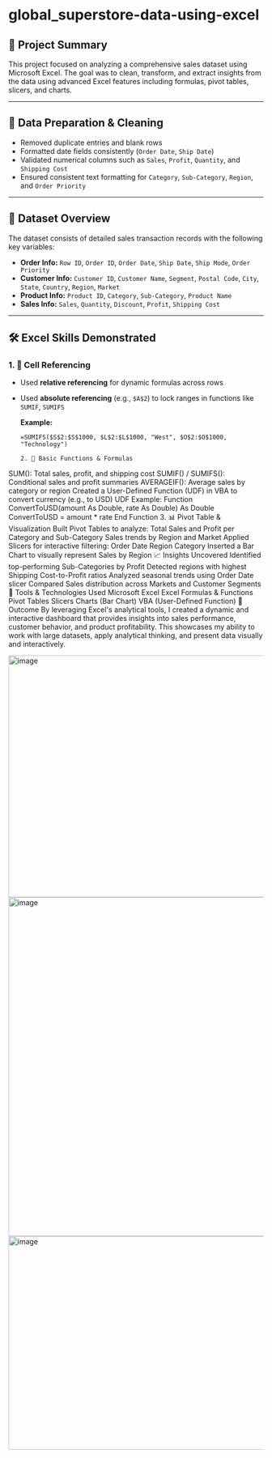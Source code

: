 # global_superstore-data-using-excel
## 📝 Project Summary

This project focused on analyzing a comprehensive sales dataset using Microsoft Excel. The goal was to clean, transform, and extract insights from the data using advanced Excel features including formulas, pivot tables, slicers, and charts.

---

## 🧹 Data Preparation & Cleaning

- Removed duplicate entries and blank rows
- Formatted date fields consistently (`Order Date`, `Ship Date`)
- Validated numerical columns such as `Sales`, `Profit`, `Quantity`, and `Shipping Cost`
- Ensured consistent text formatting for `Category`, `Sub-Category`, `Region`, and `Order Priority`

---

## 🧾 Dataset Overview

The dataset consists of detailed sales transaction records with the following key variables:

- **Order Info:** `Row ID`, `Order ID`, `Order Date`, `Ship Date`, `Ship Mode`, `Order Priority`
- **Customer Info:** `Customer ID`, `Customer Name`, `Segment`, `Postal Code`, `City`, `State`, `Country`, `Region`, `Market`
- **Product Info:** `Product ID`, `Category`, `Sub-Category`, `Product Name`
- **Sales Info:** `Sales`, `Quantity`, `Discount`, `Profit`, `Shipping Cost`

---

## 🛠 Excel Skills Demonstrated

### 1. 🔗 Cell Referencing

- Used **relative referencing** for dynamic formulas across rows
- Used **absolute referencing** (e.g., `$A$2`) to lock ranges in functions like `SUMIF`, `SUMIFS`
  
  **Example:**
  ```excel
  =SUMIFS($S$2:$S$1000, $L$2:$L$1000, "West", $O$2:$O$1000, "Technology")

  2. 🧮 Basic Functions & Formulas
SUM(): Total sales, profit, and shipping cost
SUMIF() / SUMIFS(): Conditional sales and profit summaries
AVERAGEIF(): Average sales by category or region
Created a User-Defined Function (UDF) in VBA to convert currency (e.g., to USD)
UDF Example:
Function ConvertToUSD(amount As Double, rate As Double) As Double
    ConvertToUSD = amount * rate
End Function
3. 📊 Pivot Table & Visualization
Built Pivot Tables to analyze:
Total Sales and Profit per Category and Sub-Category
Sales trends by Region and Market
Applied Slicers for interactive filtering:
Order Date
Region
Category
Inserted a Bar Chart to visually represent Sales by Region
📈 Insights Uncovered
Identified top-performing Sub-Categories by Profit
Detected regions with highest Shipping Cost-to-Profit ratios
Analyzed seasonal trends using Order Date slicer
Compared Sales distribution across Markets and Customer Segments
📂 Tools & Technologies Used
Microsoft Excel
Excel Formulas & Functions
Pivot Tables
Slicers
Charts (Bar Chart)
VBA (User-Defined Function)
🚀 Outcome
By leveraging Excel's analytical tools, I created a dynamic and interactive dashboard that provides insights into sales performance, customer behavior, and product profitability. This showcases my ability to work with large datasets, apply analytical thinking, and present data visually and interactively.



<img width="1190" height="478" alt="image" src="https://github.com/user-attachments/assets/e7744afa-19a6-40fe-a2b0-18d23eda9bc0" />

<img width="1296" height="670" alt="image" src="https://github.com/user-attachments/assets/d5e2b299-a7e3-420b-9290-1aba158f3b26" />

<img width="1278" height="422" alt="image" src="https://github.com/user-attachments/assets/96fc8510-2473-4fde-b28b-7d7d3cd4aeb2" />




